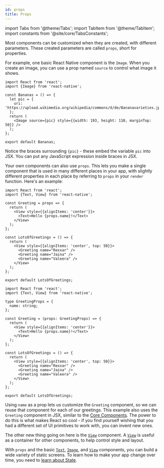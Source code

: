 ```yaml
---
id: props
title: Props
---
```


import Tabs from '@theme/Tabs'; import TabItem from '@theme/TabItem'; import constants from '@site/core/TabsConstants';

Most components can be customized when they are created, with different parameters. These created parameters are called `props`, short for properties.

For example, one basic React Native component is the `Image`. When you create an image, you can use a prop named `source` to control what image it shows.

```SnackPlayer name=Props
import React from 'react';
import {Image} from 'react-native';

const Bananas = () => {
  let pic = {
    uri: 'https://upload.wikimedia.org/wikipedia/commons/d/de/Bananavarieties.jpg',
  };
  return (
    <Image source={pic} style={{width: 193, height: 110, marginTop: 50}} />
  );
};

export default Bananas;
```

Notice the braces surrounding `{pic}` - these embed the variable `pic` into JSX. You can put any JavaScript expression inside braces in JSX.

Your own components can also use `props`. This lets you make a single component that is used in many different places in your app, with slightly different properties in each place by referring to `props` in your `render` function. Here's an example:

<Tabs groupId="language" defaultValue={constants.defaultSnackLanguage} values={constants.snackLanguages}>
<TabItem value="javascript">

```SnackPlayer name=Props&ext=js
import React from 'react';
import {Text, View} from 'react-native';

const Greeting = props => {
  return (
    <View style={{alignItems: 'center'}}>
      <Text>Hello {props.name}!</Text>
    </View>
  );
};

const LotsOfGreetings = () => {
  return (
    <View style={{alignItems: 'center', top: 50}}>
      <Greeting name="Rexxar" />
      <Greeting name="Jaina" />
      <Greeting name="Valeera" />
    </View>
  );
};

export default LotsOfGreetings;
```

</TabItem>
<TabItem value="typescript">

```SnackPlayer name=Props&ext=tsx
import React from 'react';
import {Text, View} from 'react-native';

type GreetingProps = {
  name: string;
};

const Greeting = (props: GreetingProps) => {
  return (
    <View style={{alignItems: 'center'}}>
      <Text>Hello {props.name}!</Text>
    </View>
  );
};

const LotsOfGreetings = () => {
  return (
    <View style={{alignItems: 'center', top: 50}}>
      <Greeting name="Rexxar" />
      <Greeting name="Jaina" />
      <Greeting name="Valeera" />
    </View>
  );
};

export default LotsOfGreetings;
```

</TabItem>
</Tabs>

Using `name` as a prop lets us customize the `Greeting` component, so we can reuse that component for each of our greetings. This example also uses the `Greeting` component in JSX, similar to the [Core Components](intro-react-native-components). The power to do this is what makes React so cool - if you find yourself wishing that you had a different set of UI primitives to work with, you can invent new ones.

The other new thing going on here is the [`View`](view.md) component. A [`View`](view.md) is useful as a container for other components, to help control style and layout.

With `props` and the basic [`Text`](text.md), [`Image`](image.md), and [`View`](view.md) components, you can build a wide variety of static screens. To learn how to make your app change over time, you need to [learn about State](state.md).
